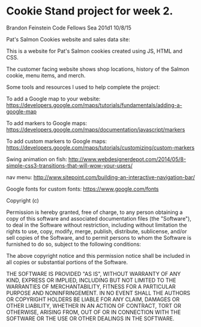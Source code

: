 # Cookie Stand project for week 2.

Brandon Feinstein
Code Fellows Sea 201d1
10/8/15

Pat's Salmon Cookies website and sales data site:

This is a website for Pat's Salmon cookies created using JS, HTML and CSS.

The customer facing website shows shop locations, history of the Salmon cookie, menu items, and merch.

Some tools and resources I used to help complete the project:

To add a Google map to your website:
https://developers.google.com/maps/tutorials/fundamentals/adding-a-google-map

To add markers to Google maps:
https://developers.google.com/maps/documentation/javascript/markers

To add custom markers to Google maps:
https://developers.google.com/maps/tutorials/customizing/custom-markers

Swing animation on fish:
http://www.webdesignerdepot.com/2014/05/8-simple-css3-transitions-that-will-wow-your-users/

nav menu:
http://www.sitepoint.com/building-an-interactive-navigation-bar/

Google fonts for custom fonts:
https://www.google.com/fonts

Copyright (c) <year> <copyright holders>



Permission is hereby granted, free of charge, to any person obtaining a copy
of this software and associated documentation files (the "Software"), to deal
in the Software without restriction, including without limitation the rights
to use, copy, modify, merge, publish, distribute, sublicense, and/or sell
copies of the Software, and to permit persons to whom the Software is
furnished to do so, subject to the following conditions:



The above copyright notice and this permission notice shall be included in
all copies or substantial portions of the Software.



THE SOFTWARE IS PROVIDED "AS IS", WITHOUT WARRANTY OF ANY KIND, EXPRESS OR
IMPLIED, INCLUDING BUT NOT LIMITED TO THE WARRANTIES OF MERCHANTABILITY,
FITNESS FOR A PARTICULAR PURPOSE AND NONINFRINGEMENT.  IN NO EVENT SHALL THE
AUTHORS OR COPYRIGHT HOLDERS BE LIABLE FOR ANY CLAIM, DAMAGES OR OTHER
LIABILITY, WHETHER IN AN ACTION OF CONTRACT, TORT OR OTHERWISE, ARISING FROM,
OUT OF OR IN CONNECTION WITH THE SOFTWARE OR THE USE OR OTHER DEALINGS IN
THE SOFTWARE.

